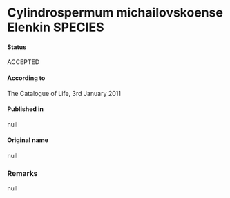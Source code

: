 # Cylindrospermum michailovskoense Elenkin SPECIES

#### Status
ACCEPTED

#### According to
The Catalogue of Life, 3rd January 2011

#### Published in
null

#### Original name
null

### Remarks
null